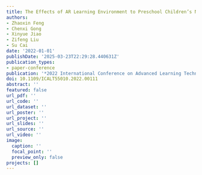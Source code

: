 ```yaml
---
title: The Effects of AR Learning Environment to Preschool Children’s Numerical Cognition
authors:
- Zhaoxin Feng
- Chenxi Gong
- Xinyue Jiao
- Zifeng Liu
- Su Cai
date: '2022-01-01'
publishDate: '2025-03-23T22:29:28.440631Z'
publication_types:
- paper-conference
publication: '*2022 International Conference on Advanced Learning Technologies (ICALT)*'
doi: 10.1109/ICALT55010.2022.00111
abstract: ''
featured: false
url_pdf: ''
url_code: ''
url_dataset: ''
url_poster: ''
url_project: ''
url_slides: ''
url_source: ''
url_video: ''
image: 
  caption: ''
  focal_point: ''
  preview_only: false
projects: []
---
```

